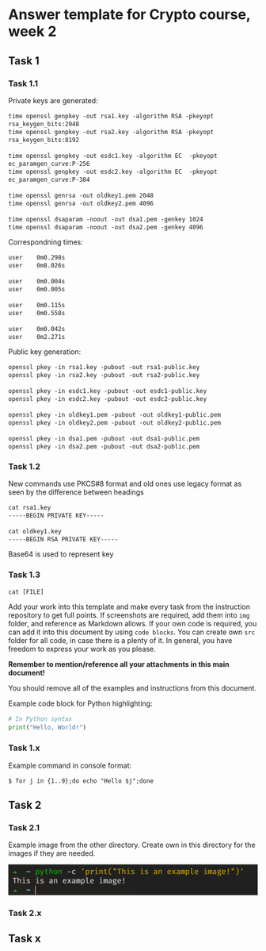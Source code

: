 # Answer template for Crypto course, week 2
## Task 1

### Task 1.1
Private keys are generated:
```console
time openssl genpkey -out rsa1.key -algorithm RSA -pkeyopt rsa_keygen_bits:2048 
time openssl genpkey -out rsa2.key -algorithm RSA -pkeyopt rsa_keygen_bits:8192

time openssl genpkey -out esdc1.key -algorithm EC  -pkeyopt ec_paramgen_curve:P-256 
time openssl genpkey -out esdc2.key -algorithm EC  -pkeyopt ec_paramgen_curve:P-384 

time openssl genrsa -out oldkey1.pem 2048
time openssl genrsa -out oldkey2.pem 4096

time openssl dsaparam -noout -out dsa1.pem -genkey 1024
time openssl dsaparam -noout -out dsa2.pem -genkey 4096
```
Correspondning times:
```terminal
user	0m0.298s
user	0m8.026s

user	0m0.004s
user	0m0.005s

user	0m0.115s
user	0m0.558s

user	0m0.042s
user	0m2.271s
```
Public key generation:
```terminal
openssl pkey -in rsa1.key -pubout -out rsa1-public.key
openssl pkey -in rsa2.key -pubout -out rsa2-public.key

openssl pkey -in esdc1.key -pubout -out esdc1-public.key
openssl pkey -in esdc2.key -pubout -out esdc2-public.key

openssl pkey -in oldkey1.pem -pubout -out oldkey1-public.pem
openssl pkey -in oldkey2.pem -pubout -out oldkey2-public.pem

openssl pkey -in dsa1.pem -pubout -out dsa1-public.pem
openssl pkey -in dsa2.pem -pubout -out dsa2-public.pem
```
### Task 1.2
New commands use PKCS#8 format and old ones use legacy format as seen by the difference between headings
```terminal
cat rsa1.key
-----BEGIN PRIVATE KEY-----

cat oldkey1.key
-----BEGIN RSA PRIVATE KEY-----
```
Base64 is used to represent key
### Task 1.3
```terminal
cat [FILE]
```
Add your work into this template and make every task from the instruction repository to get full points. If screenshots are required, add them into `img` folder, and reference as Markdown allows. If your own code is required, you can add it into this document by using `code blocks`. You can create own `src` folder for all code, in case there is a plenty of it. In general, you have freedom to express your work as you please.

**Remember to mention/reference all your attachments in this main document!**

You should remove all of the examples and instructions from this document.



Example code block for Python highlighting:

```python
# In Python syntax
print("Hello, World!")
```

### Task 1.x

Example command in console format:
```console
$ for j in {1..9};do echo "Hello $j";done
```

## Task 2

### Task 2.1

Example image from the other directory. Create own in this directory for the images if they are needed.

![Example image](../.img/python_screenshot.png)

### Task 2.x

## Task x
